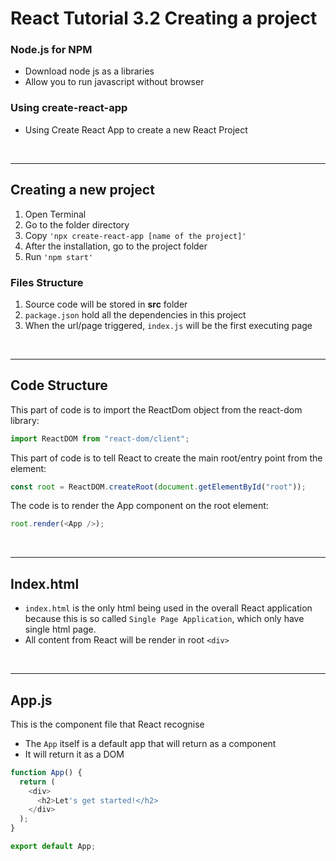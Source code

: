 # React Tutorial 3.2 Creating a project

### Node.js for NPM

- Download node js as a libraries <br/>
- Allow you to run javascript without browser

### Using create-react-app

- Using Create React App to create a new React Project

<br/><hr/>
## Creating a new project

1. Open Terminal
2. Go to the folder directory
3. Copy `'npx create-react-app [name of the project]'`
4. After the installation, go to the project folder
5. Run `'npm start'`

### Files Structure

1. Source code will be stored in <b>src</b> folder
2. `package.json` hold all the dependencies in this project
3. When the url/page triggered, `index.js` will be the first executing page

</br><hr/>

## Code Structure

This part of code is to import the ReactDom object from the react-dom library:

```javascript
import ReactDOM from "react-dom/client";
```

This part of code is to tell React to create the main root/entry point from the element:

```javascript
const root = ReactDOM.createRoot(document.getElementById("root"));
```

The code is to render the App component on the root element:

```javascript
root.render(<App />);
```

<br/><hr/>
## Index.html
-  ```index.html``` is the only html being used in the overall React application because this is so called ```Single Page Application```, which only have single html page.
- All content from React will be render in root ```<div>``` 

<br/><hr/>
## App.js

This is the component file that React recognise
- The ```App``` itself is a default app that will return as a component
- It will return it as a DOM

```javascript
function App() {
  return (
    <div>
      <h2>Let's get started!</h2>
    </div>
  );
}

export default App;
```